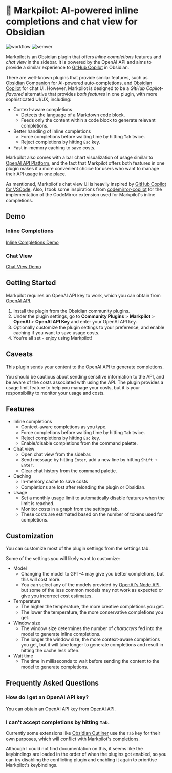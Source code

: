 # 🤖 Markpilot: AI-powered inline completions and chat view for Obsidian

![workflow](https://github.com/taichimaeda/markpilot/actions/workflows/ci.yaml/badge.svg)
![semver](https://img.shields.io/badge/semver-1.1.0-blue)

Markpilot is an Obsidian plugin that offers _inline completions_ features and _chat view_ in the sidebar. It is powered by the OpenAI API and aims to provide a similar experience to [GitHub Copilot](https://github.com/features/copilot) in Obsidian.

There are well-known plugins that provide similar features, such as [Obsidian Companion](https://github.com/rizerphe/obsidian-companion) for AI-powered auto-completions, and [Obsidian Copilot](https://github.com/logancyang/obsidian-copilot) for chat UI. However, Markpilot is designed to be a _GitHub Copilot-flavored_ alternative that provides _both features_ in one plugin, with more sophisticated UI/UX, including:

- Context-aware completions
  - Detects the language of a Markdown code block.
  - Feeds only the content within a code block to generate relevant completions.
- Better handling of inline completions
  - Force completions before waiting time by hitting `Tab` twice.
  - Reject completions by hitting `Esc` key.
- Fast in-memory caching to save costs.

Markpilot also comes with a bar chart visualization of usage similar to [OpenAI API Platform](https://platform.openai.com/usage), and the fact that Markpilot offers both features in one plugin makes it a more convenient choice for users who want to manage their API usage in one place.

As mentioned, Markpilot's chat view UI is heavily inspired by [GitHub Copilot for VSCode](https://code.visualstudio.com/docs/copilot/overview). Also, I took some inspirations from [codemirror-copilot](https://github.com/asadm/codemirror-copilot) for the implementation of the CodeMirror extension used for Markpilot's inline completions.

## Demo

### Inline Completions

[Inline Completions Demo](https://github.com/taichimaeda/markpilot/assets/28210288/5659c12b-22d2-4427-ad98-c4376c7718d8)

### Chat View

[Chat View Demo](https://github.com/taichimaeda/markpilot/assets/28210288/a4ba56a9-9672-4560-a4a4-829a3cfeceed)

## Getting Started

Markpilot requires an OpenAI API key to work, which you can obtain from [OpenAI API](https://platform.openai.com/docs/guides/authentication).

1. Install the plugin from the Obsidian community plugins.
2. Under the plugin settings, go to **Community Plugins** > **Markpilot** > **OpenAI** > **OpenAI API Key** and enter your OpenAI API key.
3. Optionally customize the plugin settings to your preference, and enable caching if you want to save usage costs.
4. You're all set - enjoy using Markpilot!

## Caveats

This plugin sends your content to the OpenAI API to generate completions.

You should be cautious about sending sensitive information to the API, and be aware of the costs associated with using the API. The plugin provides a usage limit feature to help you manage your costs, but it is your responsibility to monitor your usage and costs.

## Features

- Inline completions
  - Context-aware completions as you type.
  - Force completions before waiting time by hitting `Tab` twice.
  - Reject completions by hitting `Esc` key.
  - Enable/disable completions from the command palette.
- Chat view
  - Open chat view from the sidebar.
  - Send message by hitting `Enter`, add a new line by hitting `Shift + Enter`.
  - Clear chat history from the command palette.
- Caching
  - In-memory cache to save costs
  - Completions are lost after reloading the plugin or Obsidian.
- Usage
  - Set a monthly usage limit to automatically disable features when the limit is reached.
  - Monitor costs in a graph from the settings tab.
  - These costs are estimated based on the number of tokens used for completions.

## Customization

You can customize most of the plugin settings from the settings tab.

Some of the settings you will likely want to customize:

- Model
  - Changing the model to GPT-4 may give you better completions, but this will cost more.
  - You can select any of the models provided by [OpenAI's Node API](https://github.com/openai/openai-node), but some of the less common models may not work as expected or give you incorrect cost estimates.
- Temperature
  - The higher the temperature, the more creative completions you get.
  - The lower the temperature, the more conservative completions you get.
- Window size
  - The window size determines the number of _characters_ fed into the model to generate inline completions.
  - The longer the window size, the more context-aware completions you get, but it will take longer to generate completions and result in hitting the cache less often.
- Wait time
  - The time in milliseconds to wait before sending the content to the model to generate completions.

## Frequently Asked Questions

### How do I get an OpenAI API key?

You can obtain an OpenAI API key from [OpenAI API](https://platform.openai.com/docs/guides/authentication).

### I can't accept completions by hitting `Tab`.

Currently some extensions like [Obsidian Outliner](https://github.com/vslinko/obsidian-outliner) use the `Tab` key for their own purposes, which will conflict with Markpilot's completions.

Although I could not find documentation on this, it seems like the keybindings are loaded in the order of when the plugins got enabled, so you can try disabling the conflicting plugin and enabling it again to prioritise Markpilot's keybindings.
